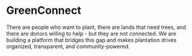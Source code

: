 # GreenConnect
There are people who want to plant, there are lands that need trees, and there are donors willing to help - but they are not connected. We are building a platform that bridges this gap and makes plantation drives organized, transparent, and community-powered.
